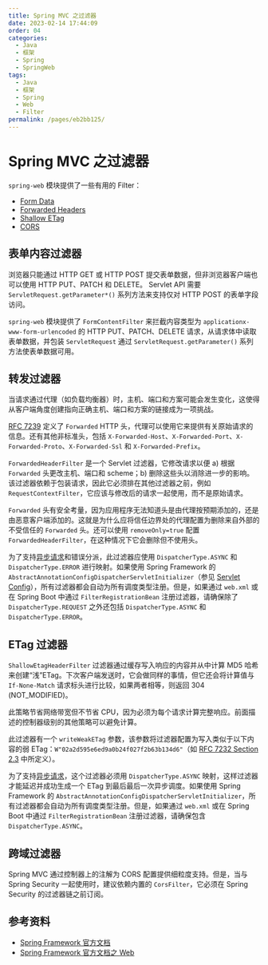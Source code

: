 ```yaml
---
title: Spring MVC 之过滤器
date: 2023-02-14 17:44:09
order: 04
categories:
  - Java
  - 框架
  - Spring
  - SpringWeb
tags:
  - Java
  - 框架
  - Spring
  - Web
  - Filter
permalink: /pages/eb2bb125/
---
```


# Spring MVC 之过滤器

`spring-web` 模块提供了一些有用的 Filter：

- [Form Data](https://docs.spring.io/spring-framework/docs/current/reference/html/web.html#filters-http-put)
- [Forwarded Headers](https://docs.spring.io/spring-framework/docs/current/reference/html/web.html#filters-forwarded-headers)
- [Shallow ETag](https://docs.spring.io/spring-framework/docs/current/reference/html/web.html#filters-shallow-etag)
- [CORS](https://docs.spring.io/spring-framework/docs/current/reference/html/web.html#filters-cors)

## 表单内容过滤器

浏览器只能通过 HTTP GET 或 HTTP POST 提交表单数据，但非浏览器客户端也可以使用 HTTP PUT、PATCH 和 DELETE。 Servlet API 需要 `ServletRequest.getParameter*()` 系列方法来支持仅对 HTTP POST 的表单字段访问。

`spring-web` 模块提供了 `FormContentFilter` 来拦截内容类型为 `applicationx-www-form-urlencoded` 的 HTTP PUT、PATCH、DELETE 请求，从请求体中读取表单数据，并包装 `ServletRequest` 通过 `ServletRequest.getParameter()` 系列方法使表单数据可用。

## 转发过滤器

当请求通过代理（如负载均衡器）时，主机、端口和方案可能会发生变化，这使得从客户端角度创建指向正确主机、端口和方案的链接成为一项挑战。

[RFC 7239](https://tools.ietf.org/html/rfc7239) 定义了 `Forwarded` HTTP 头，代理可以使用它来提供有关原始请求的信息。还有其他非标准头，包括 `X-Forwarded-Host`、`X-Forwarded-Port`、`X-Forwarded-Proto`、`X-Forwarded-Ssl` 和 `X-Forwarded-Prefix`。

`ForwardedHeaderFilter` 是一个 Servlet 过滤器，它修改请求以便 a) 根据 `Forwarded` 头更改主机、端口和 scheme；b) 删除这些头以消除进一步的影响。该过滤器依赖于包装请求，因此它必须排在其他过滤器之前，例如 `RequestContextFilter`，它应该与修改后的请求一起使用，而不是原始请求。

`Forwarded` 头有安全考量，因为应用程序无法知道头是由代理按预期添加的，还是由恶意客户端添加的。这就是为什么应将信任边界处的代理配置为删除来自外部的不受信任的 `Forwarded` 头。还可以使用 `removeOnly=true` 配置 `ForwardedHeaderFilter`，在这种情况下它会删除但不使用头。

为了支持[异步请求](https://docs.spring.io/spring-framework/docs/current/reference/html/web.html#mvc-ann-async)和错误分派，此过滤器应使用 `DispatcherType.ASYNC` 和 `DispatcherType.ERROR` 进行映射。如果使用 Spring Framework 的 `AbstractAnnotationConfigDispatcherServletInitializer`（参见 [Servlet Config](https://docs.spring.io/spring-framework/docs/current/reference/html/web.html#mvc-container-config)），所有过滤器都会自动为所有调度类型注册。但是，如果通过 `web.xml` 或在 Spring Boot 中通过 `FilterRegistrationBean` 注册过滤器，请确保除了 `DispatcherType.REQUEST` 之外还包括 `DispatcherType.ASYNC` 和 `DispatcherType.ERROR`。

## ETag 过滤器

`ShallowEtagHeaderFilter` 过滤器通过缓存写入响应的内容并从中计算 MD5 哈希来创建“浅”ETag。下次客户端发送时，它会做同样的事情，但它还会将计算值与 `If-None-Match` 请求标头进行比较，如果两者相等，则返回 304 (NOT_MODIFIED)。

此策略节省网络带宽但不节省 CPU，因为必须为每个请求计算完整响应。前面描述的控制器级别的其他策略可以避免计算。

此过滤器有一个 `writeWeakETag` 参数，该参数将过滤器配置为写入类似于以下内容的弱 ETag：`W"02a2d595e6ed9a0b24f027f2b63b134d6"`（如 [RFC 7232 Section 2.3](https://tools.ietf.org/html/rfc7232#section-2.3) 中所定义）。

为了支持[异步请求](https://docs.spring.io/spring-framework/docs/current/reference/html/web.html#mvc-ann-async)，这个过滤器必须用 `DispatcherType.ASYNC` 映射，这样过滤器才能延迟并成功生成一个 ETag 到最后最后一次异步调度。如果使用 Spring Framework 的 `AbstractAnnotationConfigDispatcherServletInitializer`，所有过滤器都会自动为所有调度类型注册。但是，如果通过 `web.xml` 或在 Spring Boot 中通过 `FilterRegistrationBean` 注册过滤器，请确保包含 `DispatcherType.ASYNC`。

## 跨域过滤器

Spring MVC 通过控制器上的注解为 CORS 配置提供细粒度支持。但是，当与 Spring Security 一起使用时，建议依赖内置的 `CorsFilter`，它必须在 Spring Security 的过滤器链之前订阅。

## 参考资料

- [Spring Framework 官方文档](https://docs.spring.io/spring-framework/docs/current/spring-framework-reference/index.html)
- [Spring Framework 官方文档之 Web](https://docs.spring.io/spring-framework/docs/current/reference/html/web.html)